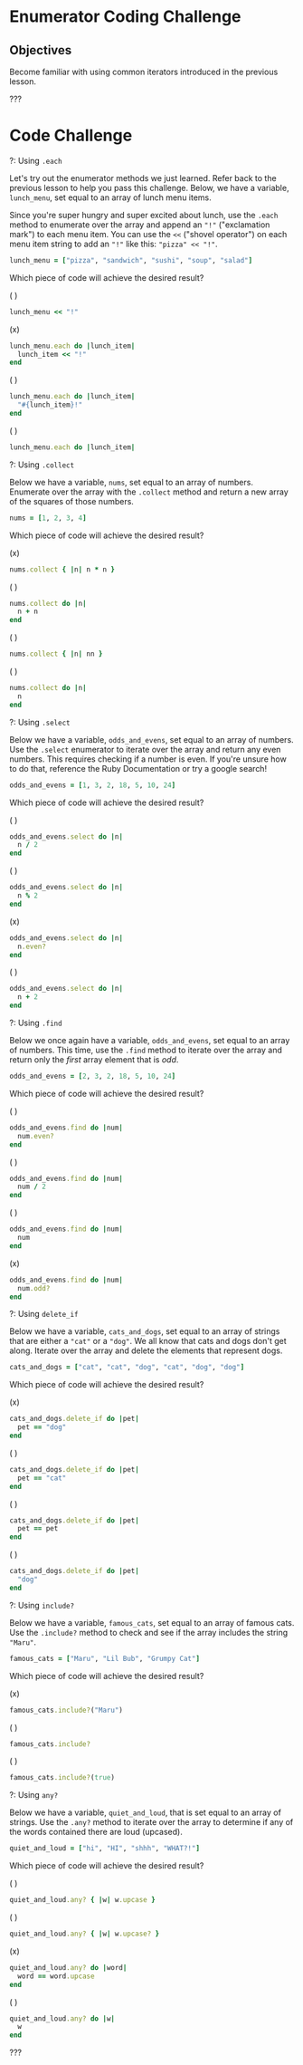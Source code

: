 # Enumerator Coding Challenge

## Objectives

Become familiar with using common iterators introduced in the previous lesson.

???

# Code Challenge

?: Using `.each`

Let's try out the enumerator methods we just learned. Refer back to the previous lesson to help you pass this challenge. Below, we have a variable, `lunch_menu`, set equal to an array of lunch menu items.

Since you're super hungry and super excited about lunch, use the `.each` method to enumerate over the array and append an `"!"` ("exclamation mark") to each menu item. You can use the `<<` ("shovel operator") on each menu item string to add an `"!"` like this: `"pizza" << "!"`.


``` ruby
lunch_menu = ["pizza", "sandwich", "sushi", "soup", "salad"]
```

Which piece of code will achieve the desired result?



( )
``` ruby
lunch_menu << "!"
```
(x)
``` ruby
lunch_menu.each do |lunch_item|
  lunch_item << "!"
end
```
( )
``` ruby
lunch_menu.each do |lunch_item|
  "#{lunch_item}!"
end
```
( )
``` ruby
lunch_menu.each do |lunch_item|
```

?: Using `.collect`

Below we have a variable, `nums`, set equal to an array of numbers. Enumerate over the array with the `.collect` method and return a new array of the squares of those numbers.


``` ruby
nums = [1, 2, 3, 4]
```

Which piece of code will achieve the desired result?



(x)
``` ruby
nums.collect { |n| n * n }
```
( )
``` ruby
nums.collect do |n|
  n + n
end
```
( )
``` ruby
nums.collect { |n| nn }
```
( )
``` ruby
nums.collect do |n|
  n
end
```

?: Using `.select`

Below we have a variable, `odds_and_evens`, set equal to an array of numbers. Use the `.select` enumerator to iterate over the array and return any even numbers. This requires checking if a number is even. If you're unsure how to do that, reference the Ruby Documentation or try a google search!


``` ruby
odds_and_evens = [1, 3, 2, 18, 5, 10, 24]
```

Which piece of code will achieve the desired result?



( )
``` ruby
odds_and_evens.select do |n|
  n / 2
end
```
( )
``` ruby
odds_and_evens.select do |n|
  n % 2
end
```
(x)
``` ruby
odds_and_evens.select do |n|
  n.even?
end
```
( )
``` ruby
odds_and_evens.select do |n|
  n + 2
end
```

?: Using `.find`

Below we once again have a variable, `odds_and_evens`, set equal to an array of numbers. This time, use the `.find` method to iterate over the array and return only the *first* array element that is *odd*.


``` ruby
odds_and_evens = [2, 3, 2, 18, 5, 10, 24]
```

Which piece of code will achieve the desired result?

( )
``` ruby
odds_and_evens.find do |num|
  num.even?
end
```
( )
``` ruby
odds_and_evens.find do |num|
  num / 2
end
```
( )
``` ruby
odds_and_evens.find do |num|
  num
end
```
(x)
``` ruby
odds_and_evens.find do |num|
  num.odd?
end
```

?: Using `delete_if`

Below we have a variable, `cats_and_dogs`, set equal to an array of strings that are either a `"cat"` or a  `"dog"`. We all know that cats and dogs don't get along. Iterate over the array and delete the elements that represent dogs.


``` ruby
cats_and_dogs = ["cat", "cat", "dog", "cat", "dog", "dog"]
```

Which piece of code will achieve the desired result?


(x)
``` ruby
cats_and_dogs.delete_if do |pet|
  pet == "dog"
end
```
( )
``` ruby
cats_and_dogs.delete_if do |pet|
  pet == "cat"
end
```
( )
``` ruby
cats_and_dogs.delete_if do |pet|
  pet == pet
end
```
( )
``` ruby
cats_and_dogs.delete_if do |pet|
  "dog"
end
```

?: Using `include?`

Below we have a variable, `famous_cats`, set equal to an array of famous cats. Use the `.include?` method to check and see if the array includes the string `"Maru"`.


``` ruby
famous_cats = ["Maru", "Lil Bub", "Grumpy Cat"]
```

Which piece of code will achieve the desired result?


(x)
``` ruby
famous_cats.include?("Maru")
```
( )
``` ruby
famous_cats.include?
```
( )
``` ruby
famous_cats.include?(true)
```

?: Using `any?`

Below we have a variable, `quiet_and_loud`, that is set equal to an array of strings. Use the `.any?` method to iterate over the array to determine if any of the words contained there are loud (upcased).


``` ruby
quiet_and_loud = ["hi", "HI", "shhh", "WHAT?!"]
```

Which piece of code will achieve the desired result?

( )
``` ruby
quiet_and_loud.any? { |w| w.upcase }
```
( )
``` ruby
quiet_and_loud.any? { |w| w.upcase? }
```
(x)
``` ruby
quiet_and_loud.any? do |word|
  word == word.upcase
end
```
( )
``` ruby
quiet_and_loud.any? do |w|
  w
end
```

???


